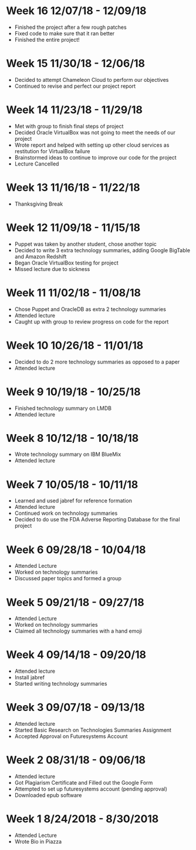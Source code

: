 # Week 16 12/07/18 - 12/09/18
* Finished the project after a few rough patches
* Fixed code to make sure that it ran better
* Finished the entire project!
# Week 15 11/30/18 - 12/06/18
* Decided to attempt Chameleon Cloud to perform our objectives
* Continued to revise and perfect our project report
# Week 14 11/23/18 - 11/29/18
* Met with group to finish final steps of project
* Decided Oracle VirtualBox was not going to meet the needs of our project
* Wrote report and helped with setting up other cloud services as restitution for VirtualBox failure
* Brainstormed ideas to continue to improve our code for the project
* Lecture Cancelled
# Week 13 11/16/18 - 11/22/18
* Thanksgiving Break
# Week 12 11/09/18 - 11/15/18
* Puppet was taken by another student, chose another topic
* Decided to write 3 extra technology summaries, adding Google BigTable and Amazon Redshift
* Began Oracle VirtualBox testing for project
* Missed lecture due to sickness
# Week 11 11/02/18 - 11/08/18
* Chose Puppet and OracleDB as extra 2 technology summaries
* Attended lecture
* Caught up with group to review progress on code for the report
# Week 10 10/26/18 - 11/01/18
* Decided to do 2 more technology summaries as opposed to a paper
* Attended lecture
# Week 9 10/19/18 - 10/25/18
* Finished technology summary on LMDB
* Attended lecture
# Week 8 10/12/18 - 10/18/18
* Wrote technology summary on IBM BlueMix
* Attended lecture
# Week 7 10/05/18 - 10/11/18
* Learned and used jabref for reference formation
* Attended lecture
* Continued work on technology summaries
* Decided to do use the FDA Adverse Reporting Database for the final project
# Week 6 09/28/18 - 10/04/18
* Attended Lecture
* Worked on technology summaries
* Discussed paper topics and formed a group
# Week 5 09/21/18 - 09/27/18
* Attended Lecture
* Worked on technology summaries
* Claimed all technology summaries with a hand emoji
# Week 4 09/14/18 - 09/20/18
* Attended lecture
* Install jabref
* Started writing technology summaries
# Week 3 09/07/18 - 09/13/18
* Attended lecture
* Started Basic Research on Technologies Summaries Assignment
* Accepted Approval on Futuresystems Account
# Week 2 08/31/18 - 09/06/18
* Attended lecture
* Got Plagiarism Certificate and Filled out the Google Form
* Attempted to set up futuresystems account (pending approval)
* Downloaded epub software
# Week 1 8/24/2018 - 8/30/2018
* Attended Lecture
* Wrote Bio in Piazza
